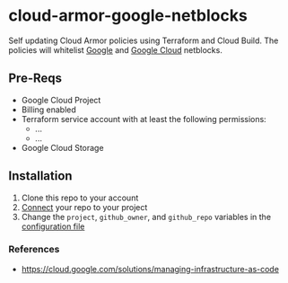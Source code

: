 # cloud-armor-google-netblocks

Self updating Cloud Armor policies using Terraform and Cloud Build.
The policies will whitelist [Google](https://support.google.com/a/answer/60764?hl=en) and [Google Cloud](https://www.gstatic.com/ipranges/cloud.json) netblocks.


## Pre-Reqs

- Google Cloud Project
- Billing enabled
- Terraform service account with at least the following permissions:
    - ...
    - ...
- Google Cloud Storage

## Installation
1. Clone this repo to your account
1. [Connect](https://console.cloud.google.com/cloud-build/triggers/connect) your repo to your project
1. Change the `project`, `github_owner`, and `github_repo` variables in the [configuration file](./environments/dev/environment.tfvar)

### References

- https://cloud.google.com/solutions/managing-infrastructure-as-code
